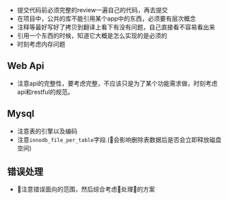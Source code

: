 - 提交代码前必须完整的review一遍自己的代码，再去提交
- 在项目中，公共的库不能引用某个app中的东西，必须要有层次概念
- 注释等最好写好了拷贝到翻译上看下有没有问题，自己直接看不容易看出来
- 引用一个东西的时候，知道它大概是怎么实现的是必须的
- 时刻考虑内存问题



## Web Api

- 注意api的完整性，要考虑完整，不应该只是为了某个功能需求做，时刻考虑api和restful的规范。



## Mysql

- 注意表的引擎以及编码
- 注意`innodb_file_per_table`字段.(会影响删除表数据后是否会立即释放磁盘空间)


## 错误处理

- 注意错误面向的范围，然后综合考虑处理的方案
